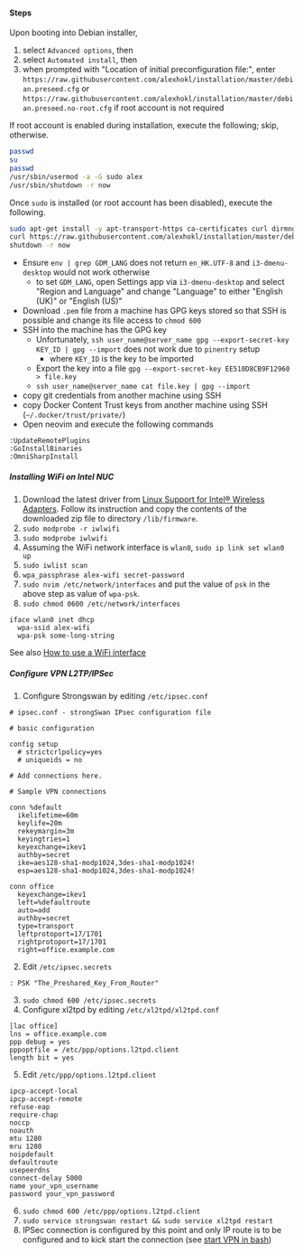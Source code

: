 #### Steps

Upon booting into Debian installer,

1. select `Advanced options`, then
2. select `Automated install`, then
3. when prompted with "Location of initial preconfiguration file:", enter
   `https://raw.githubusercontent.com/alexhokl/installation/master/debian.preseed.cfg`
   or `https://raw.githubusercontent.com/alexhokl/installation/master/debian.preseed.no-root.cfg`
   if root account is not required

If root account is enabled during installation, execute the following; skip, otherwise.

```sh
passwd
su
passwd
/usr/sbin/usermod -a -G sudo alex
/usr/sbin/shutdown -r now
```

Once `sudo` is installed (or root account has been disabled), execute the
following.

```sh
sudo apt-get install -y apt-transport-https ca-certificates curl dirmngr --no-install-recommends
curl https://raw.githubusercontent.com/alexhokl/installation/master/debian.sh | sh
shutdown -r now
```

- Ensure `env | grep GDM_LANG` does not return `en_HK.UTF-8` and
    `i3-dmenu-desktop` would not work otherwise
  - to set `GDM_LANG`, open Settings app via `i3-dmenu-desktop` and select
      "Region and Language" and change "Language" to either "English (UK)" or
      "English (US)"
- Download `.pem` file from a machine has GPG keys stored so that SSH is
    possible and change its file access to `chmod 600`
- SSH into the machine has the GPG key
  - Unfortunately, `ssh user_name@server_name gpg --export-secret-key KEY_ID | gpg --import`
      does not work due to `pinentry` setup
    - where `KEY_ID` is the key to be imported
  - Export the key into a file
    `gpg --export-secret-key EE510D8CB9F12960 > file.key`
  - `ssh user_name@server_name cat file.key | gpg --import`
- copy git credentials from another machine using SSH
- copy Docker Content Trust keys from another machine using SSH
    (`~/.docker/trust/private/`)
- Open neovim and execute the following commands

```
:UpdateRemotePlugins
:GoInstallBinaries
:OmniSharpInstall
```

##### Installing WiFi on Intel NUC

1. Download the latest driver from [Linux Support for Intel® Wireless
   Adapters](https://www.intel.com/content/www/us/en/support/articles/000005511/network-and-i-o/wireless-networking.html). Follow its instruction and copy the contents of the downloaded zip file to directory `/lib/firmware`.
2. `sudo modprobe -r iwlwifi`
3. `sudo modprobe iwlwifi`
4. Assuming the WiFi network interface is `wlan0`, `sudo ip link set wlan0 up`
5. `sudo iwlist scan`
6. `wpa_passphrase alex-wifi secret-password`
7. `sudo nvim /etc/network/interfaces` and put the value of `psk` in the above step  as value of `wpa-psk`.
8. `sudo chmod 0600 /etc/network/interfaces`

```
iface wlan0 inet dhcp
  wpa-ssid alex-wifi
  wpa-psk some-long-string
```

See also [How to use a WiFi interface](https://wiki.debian.org/WiFi/HowToUse)

##### Configure VPN L2TP/IPSec

1. Configure Strongswan by editing `/etc/ipsec.conf`

```
# ipsec.conf - strongSwan IPsec configuration file

# basic configuration

config setup
  # strictcrlpolicy=yes
  # uniqueids = no

# Add connections here.

# Sample VPN connections

conn %default
  ikelifetime=60m
  keylife=20m
  rekeymargin=3m
  keyingtries=1
  keyexchange=ikev1
  authby=secret
  ike=aes128-sha1-modp1024,3des-sha1-modp1024!
  esp=aes128-sha1-modp1024,3des-sha1-modp1024!

conn office
  keyexchange=ikev1
  left=%defaultroute
  auto=add
  authby=secret
  type=transport
  leftprotoport=17/1701
  rightprotoport=17/1701
  right=office.example.com
```

2. Edit `/etc/ipsec.secrets`

```
: PSK "The_Preshared_Key_From_Router"
```

3. `sudo chmod 600 /etc/ipsec.secrets`
4. Configure xl2tpd by editing `/etc/xl2tpd/xl2tpd.conf` 

```
[lac office]
lns = office.example.com
ppp debug = yes
pppoptfile = /etc/ppp/options.l2tpd.client
length bit = yes
```

5. Edit `/etc/ppp/options.l2tpd.client`

```
ipcp-accept-local
ipcp-accept-remote
refuse-eap
require-chap
noccp
noauth
mtu 1280
mru 1280
noipdefault
defaultroute
usepeerdns
connect-delay 5000
name your_vpn_username
password your_vpn_password
```

6. `sudo chmod 600 /etc/ppp/options.l2tpd.client`
7. `sudo service strongswan restart && sudo service xl2tpd restart`
8. IPSec connection is configured by this point and only IP route is to be
   configured and to kick start the connection (see [start VPN in bash](https://github.com/alexhokl/notes/blob/master/bash.md#start-vpn-ipsec))
